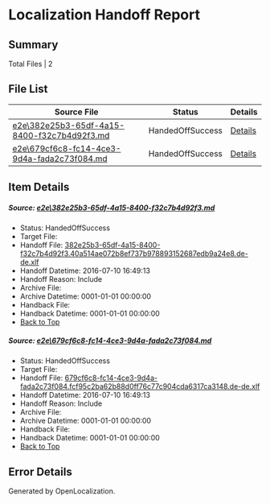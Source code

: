 # <a name='report-top'></a> Localization Handoff Report

## Summary
 Total Files | 2

## File List
 Source File | Status | Details 
 ----------- | ------ | ------- 
 [e2e\382e25b3-65df-4a15-8400-f32c7b4d92f3.md](https://github.com/OpenLocalizationTestOrg/oltest/blob/2a68c633ee6991c37f678b3073883e88fc44cf50/e2e/382e25b3-65df-4a15-8400-f32c7b4d92f3.md) | HandedOffSuccess | [Details](#1162a60e4c5a3bb06e5699e88700dedd7f6fab521)
 [e2e\679cf6c8-fc14-4ce3-9d4a-fada2c73f084.md](https://github.com/OpenLocalizationTestOrg/oltest/blob/2a68c633ee6991c37f678b3073883e88fc44cf50/e2e/679cf6c8-fc14-4ce3-9d4a-fada2c73f084.md) | HandedOffSuccess | [Details](#9f4d608067c4474f2788460eb4ae71e3aeb800b32)

## Item Details
##### <a name='1162a60e4c5a3bb06e5699e88700dedd7f6fab521'></a> Source: [e2e\382e25b3-65df-4a15-8400-f32c7b4d92f3.md](https://github.com/OpenLocalizationTestOrg/oltest/blob/2a68c633ee6991c37f678b3073883e88fc44cf50/e2e/382e25b3-65df-4a15-8400-f32c7b4d92f3.md)
* Status: HandedOffSuccess
* Target File: 
* Handoff File: [382e25b3-65df-4a15-8400-f32c7b4d92f3.40a514ae072b8ef737b978893152687edb9a24e8.de-de.xlf](https://github.com/OpenLocalizationTestOrg/olhandoff-e2e/blob/b2ff0ab4b5af5d80907d652a725d85a760a8156d/ol-handoff/OpenLocalizationTestOrg/oltest-dede-fly/ci/ht/382e25b3-65df-4a15-8400-f32c7b4d92f3.40a514ae072b8ef737b978893152687edb9a24e8.de-de.xlf)
* Handoff Datetime: 2016-07-10 16:49:13
* Handoff Reason: Include
* Archive File: 
* Archive Datetime: 0001-01-01 00:00:00
* Handback File: 
* Handback Datetime: 0001-01-01 00:00:00
* [Back to Top](#report-top)

##### <a name='9f4d608067c4474f2788460eb4ae71e3aeb800b32'></a> Source: [e2e\679cf6c8-fc14-4ce3-9d4a-fada2c73f084.md](https://github.com/OpenLocalizationTestOrg/oltest/blob/2a68c633ee6991c37f678b3073883e88fc44cf50/e2e/679cf6c8-fc14-4ce3-9d4a-fada2c73f084.md)
* Status: HandedOffSuccess
* Target File: 
* Handoff File: [679cf6c8-fc14-4ce3-9d4a-fada2c73f084.fcf95c2ba62b88d0ff76c77c904cda6317ca3148.de-de.xlf](https://github.com/OpenLocalizationTestOrg/olhandoff-e2e/blob/b2ff0ab4b5af5d80907d652a725d85a760a8156d/ol-handoff/OpenLocalizationTestOrg/oltest-dede-fly/ci/ht/679cf6c8-fc14-4ce3-9d4a-fada2c73f084.fcf95c2ba62b88d0ff76c77c904cda6317ca3148.de-de.xlf)
* Handoff Datetime: 2016-07-10 16:49:13
* Handoff Reason: Include
* Archive File: 
* Archive Datetime: 0001-01-01 00:00:00
* Handback File: 
* Handback Datetime: 0001-01-01 00:00:00
* [Back to Top](#report-top)


## Error Details

Generated by OpenLocalization.
